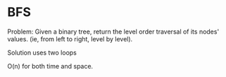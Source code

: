 # BFS

Problem: Given a binary tree, return the level order traversal of its nodes' values. (ie, from left to right, level by level).

Solution uses two loops

O(n) for both time and space.
